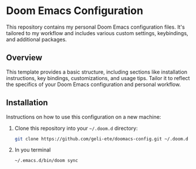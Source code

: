 # Doom Emacs Configuration

This repository contains my personal Doom Emacs configuration files. It's tailored to my workflow and includes various custom settings, keybindings, and additional packages.

## Overview

This template provides a basic structure, including sections like installation instructions, key bindings, customizations, and usage tips. Tailor it to reflect the specifics of your Doom Emacs configuration and personal workflow.

## Installation

Instructions on how to use this configuration on a new machine:

1. Clone this repository into your `~/.doom.d` directory:

   ```bash
   git clone https://github.com/geli-ete/doomacs-config.git ~/.doom.d
   ```
   
2. In you terminal

   ``` bash
   ~/.emacs.d/bin/doom sync
   ```
